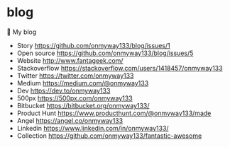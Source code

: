 # blog
🍁 My blog 

- Story https://github.com/onmyway133/blog/issues/1
- Open source https://github.com/onmyway133/blog/issues/5
- Website http://www.fantageek.com/
- Stackoverflow https://stackoverflow.com/users/1418457/onmyway133
- Twitter https://twitter.com/onmyway133
- Medium https://medium.com/@onmyway133
- Dev https://dev.to/onmyway133
- 500px https://500px.com/onmyway133
- Bitbucket https://bitbucket.org/onmyway133/
- Product Hunt https://www.producthunt.com/@onmyway133/made
- Angel https://angel.co/onmyway133
- Linkedin https://www.linkedin.com/in/onmyway133/
- Collection https://github.com/onmyway133/fantastic-awesome
